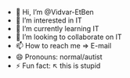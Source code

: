 - 👋 Hi, I’m @Vidvar-EtBen
- 👀 I’m interested in IT
- 🌱 I’m currently learning IT
- 💞️ I’m looking to collaborate on IT
- 📫 How to reach me => E-mail
- 😄 Pronouns: normal/autist
- ⚡ Fun fact: ↖ this is stupid

<!---
Vidvar-EtBen/Vidvar-EtBen is a ✨ special ✨ repository because its `README.md` (this file) appears on your GitHub profile.
You can click the Preview link to take a look at your changes.
--->
